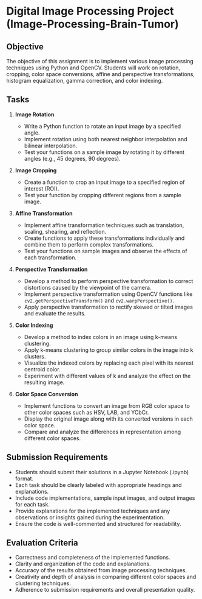 # Digital Image Processing Project (Image-Processing-Brain-Tumor)

## Objective
The objective of this assignment is to implement various image processing techniques using Python and OpenCV. Students will work on rotation, cropping, color space conversions, affine and perspective transformations, histogram equalization, gamma correction, and color indexing.

## Tasks
1. **Image Rotation**
   - Write a Python function to rotate an input image by a specified angle.
   - Implement rotation using both nearest neighbor interpolation and bilinear interpolation.
   - Test your functions on a sample image by rotating it by different angles (e.g., 45 degrees, 90 degrees).

2. **Image Cropping**
   - Create a function to crop an input image to a specified region of interest (ROI).
   - Test your function by cropping different regions from a sample image.

3. **Affine Transformation**
   - Implement affine transformation techniques such as translation, scaling, shearing, and reflection.
   - Create functions to apply these transformations individually and combine them to perform complex transformations.
   - Test your functions on sample images and observe the effects of each transformation.

4. **Perspective Transformation**
   - Develop a method to perform perspective transformation to correct distortions caused by the viewpoint of the camera.
   - Implement perspective transformation using OpenCV functions like `cv2.getPerspectiveTransform()` and `cv2.warpPerspective()`.
   - Apply perspective transformation to rectify skewed or tilted images and evaluate the results.

5. **Color Indexing**
   - Develop a method to index colors in an image using k-means clustering.
   - Apply k-means clustering to group similar colors in the image into k clusters.
   - Visualize the indexed colors by replacing each pixel with its nearest centroid color.
   - Experiment with different values of k and analyze the effect on the resulting image.

6. **Color Space Conversion**
   - Implement functions to convert an image from RGB color space to other color spaces such as HSV, LAB, and YCbCr.
   - Display the original image along with its converted versions in each color space.
   - Compare and analyze the differences in representation among different color spaces.

## Submission Requirements
- Students should submit their solutions in a Jupyter Notebook (.ipynb) format.
- Each task should be clearly labeled with appropriate headings and explanations.
- Include code implementations, sample input images, and output images for each task.
- Provide explanations for the implemented techniques and any observations or insights gained during the experimentation.
- Ensure the code is well-commented and structured for readability.

## Evaluation Criteria
- Correctness and completeness of the implemented functions.
- Clarity and organization of the code and explanations.
- Accuracy of the results obtained from image processing techniques.
- Creativity and depth of analysis in comparing different color spaces and clustering techniques.
- Adherence to submission requirements and overall presentation quality.

